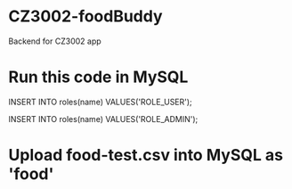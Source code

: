 # CZ3002-foodBuddy

Backend for CZ3002 app



# Run this code in MySQL

INSERT INTO roles(name) VALUES('ROLE_USER');

INSERT INTO roles(name) VALUES('ROLE_ADMIN');


# Upload food-test.csv into MySQL as 'food'




